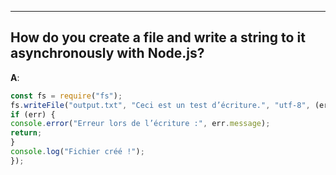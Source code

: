 ---

## How do you create a file and write a string to it asynchronously with Node.js?
**A**:
```js
const fs = require("fs");
fs.writeFile("output.txt", "Ceci est un test d’écriture.", "utf-8", (err) => {
if (err) {
console.error("Erreur lors de l’écriture :", err.message);
return;
}
console.log("Fichier créé !");
});

